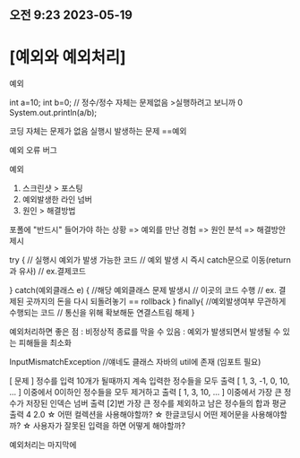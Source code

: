 ## 오전 9:23 2023-05-19

# [예외와 예외처리]

예외


int a=10;
int b=0; // 정수/정수 자체는 문제없음 >실행하려고 보니까 0
System.out.println(a/b);

코딩 자체는 문제가 없음
실행시 발생하는 문제 ==예외

예외 오류 버그

예외
1. 스크린샷 > 포스팅
2. 예외발생한 라인 넘버
3. 원인 > 해결방법


포폴에 "반드시" 들어가야 하는 상황
=> 예외를 만난 경험
=> 원인 분석
=> 해결방안 제시

try {
	// 실행시 예외가 발생 가능한 코드
	// 예외 발생 시 즉시 catch문으로 이동(return과 유사)
	// ex.결제코드
			
}
catch(예외클래스 e) {
	//해당 예외클래스 문제 발생시
	// 이곳의 코드 수행
	// ex. 결제된 곳까지의 돈을 다시 되돌려놓기 == rollback
}
finally{
	//예외발생여부 무관하게 수행되는 코드
	// 통신을 위해 확보해둔 연결스트림 해제
}




예외처리하면 좋은 점
	: 비정상적 종료를 막을 수 있음
	: 예외가 발생되면서 발생될 수 있는 피해들을 최소화


InputMismatchException //얘네도 클래스 자바의 util에 존재 (임포트 필요)

[ 문제 ]
정수를 입력 10개가 될때까지 계속
입력한 정수들을 모두 출력
[ 1, 3, -1, 0, 10, ... ]
이중에서 0이하인 정수들을 모두 제거하고 출력
[ 1, 3, 10, ... ]
이중에서 가장 큰 정수가 저장된 인덱슨 넘버 출력
   [2]번
가장 큰 정수를 제외하고 남은 정수들의 합과 평균 출력
   4   2.0
☆ 어떤 컬렉션을 사용해야할까?
☆ 한글코딩시 어떤 제어문을 사용해야할까?
☆ 사용자가 잘못된 입력을 하면 어떻게 해야할까?



예외처리는 마지막에






























